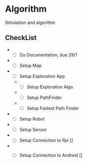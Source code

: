 # Algorithm
Simulation and algorithm


## CheckList ##
* - [ ] Do Documentation, due 29/1
* - [ ] Setup Map
* - [ ] Setup Exploration App
  * - [ ] Setup Exploration Algo
  * - [ ] Setup PathFinder
  * - [ ] Setup Fastest Path Finder
  
* - [ ] Setup Robot
* - [ ] Setup Sensor
* - [ ] Setup Connection to Rpi []
* - [ ] Setup Connection to Android []


